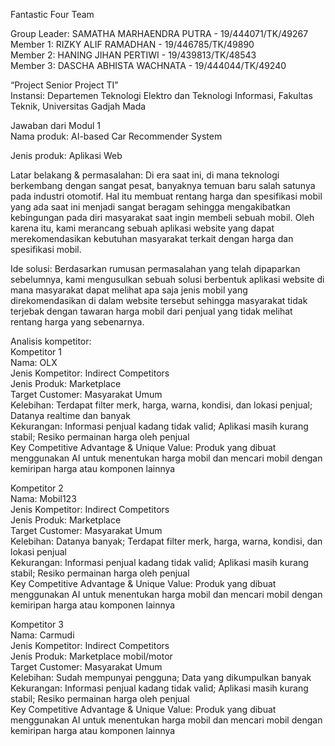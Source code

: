 Fantastic Four Team

Group Leader: SAMATHA MARHAENDRA PUTRA - 19/444071/TK/49267<br/>
Member 1: RIZKY ALIF RAMADHAN - 19/446785/TK/49890<br/>
Member 2: HANING JIHAN PERTIWI - 19/439813/TK/48543<br/>
Member 3: DASCHA ABHISTA WACHNATA - 19/444044/TK/49240<br/>

“Project Senior Project TI”<br/>
Instansi: Departemen Teknologi Elektro dan Teknologi Informasi, Fakultas Teknik, Universitas Gadjah Mada<br/>

Jawaban dari Modul 1<br/>
Nama produk: AI-based Car Recommender System<br/>

Jenis produk: Aplikasi Web<br/>

Latar belakang & permasalahan: Di era saat ini, di mana teknologi berkembang dengan sangat pesat, banyaknya temuan baru salah satunya pada industri otomotif. Hal itu membuat rentang harga dan spesifikasi mobil yang ada saat ini menjadi sangat beragam sehingga mengakibatkan kebingungan pada diri masyarakat saat ingin membeli sebuah mobil. Oleh karena itu, kami merancang sebuah aplikasi website yang dapat merekomendasikan kebutuhan masyarakat terkait dengan harga dan spesifikasi mobil.<br/>

Ide solusi: Berdasarkan rumusan permasalahan yang telah dipaparkan sebelumnya, kami mengusulkan sebuah solusi berbentuk aplikasi website di mana masyarakat dapat melihat apa saja jenis mobil yang direkomendasikan di dalam website tersebut sehingga masyarakat tidak terjebak dengan tawaran harga mobil dari penjual yang tidak melihat rentang harga yang sebenarnya.<br/>

Analisis kompetitor: <br/>
Kompetitor 1<br/>
Nama: OLX<br/>
Jenis Kompetitor: Indirect Competitors<br/>
Jenis Produk: Marketplace<br/>
Target Customer: Masyarakat Umum<br/>
Kelebihan: Terdapat filter merk, harga, warna, kondisi, dan lokasi penjual; Datanya realtime dan banyak<br/>
Kekurangan: Informasi penjual kadang tidak valid; Aplikasi masih kurang stabil; Resiko permainan harga oleh penjual<br/>
Key Competitive Advantage & Unique Value: Produk yang dibuat menggunakan AI untuk menentukan harga mobil dan mencari mobil dengan kemiripan harga atau komponen lainnya<br/>

Kompetitor 2<br/>
Nama: Mobil123<br/>
Jenis Kompetitor: Indirect Competitors<br/>
Jenis Produk: Marketplace<br/>
Target Customer: Masyarakat Umum<br/>
Kelebihan: Datanya banyak; Terdapat filter merk, harga, warna, kondisi, dan lokasi penjual<br/>
Kekurangan: Informasi penjual kadang tidak valid; Aplikasi masih kurang stabil; Resiko permainan harga oleh penjual<br/>
Key Competitive Advantage & Unique Value: Produk yang dibuat menggunakan AI untuk menentukan harga mobil dan mencari mobil dengan kemiripan harga atau komponen lainnya<br/>

Kompetitor 3<br/>
Nama: Carmudi<br/>
Jenis Kompetitor: Indirect Competitors<br/>
Jenis Produk: Marketplace mobil/motor<br/>
Target Customer: Masyarakat Umum<br/>
Kelebihan: Sudah mempunyai pengguna; Data yang dikumpulkan banyak<br/>
Kekurangan: Informasi penjual kadang tidak valid; Aplikasi masih kurang stabil; Resiko permainan harga oleh penjual <br/>
Key Competitive Advantage & Unique Value: Produk yang dibuat menggunakan AI untuk menentukan harga mobil dan mencari mobil dengan kemiripan harga atau komponen lainnya<br/>
